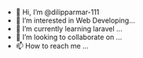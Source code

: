 - 👋 Hi, I’m @dilipparmar-111
- 👀 I’m interested in Web Developing...
- 🌱 I’m currently learning laravel ...
- 💞️ I’m looking to collaborate on ...
- 📫 How to reach me ...

<!---
dilipparmar-111/dilipparmar-111 is a ✨ special ✨ repository because its `README.md` (this file) appears on your GitHub profile.
You can click the Preview link to take a look at your changes.
--->
